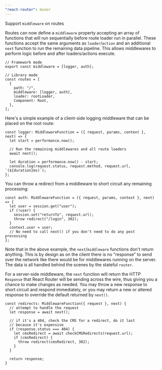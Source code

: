 ```yaml
---
"react-router": minor
---
```


Support `middleware` on routes

Routes can now define a `middleware` property accepting an array of functions that will run sequentially before route loader run in parallel. These functions accept the same arguments as `loader`/`action` and an additional `next` function to run the remaining data pipeline. This allows middlewares to perform logic before and after loaders/actions execute.

```tsx
// Framework mode
export const middleware = [logger, auth];

// Library mode
const routes = [
  {
    path: "/",
    middleware: [logger, auth],
    loader: rootLoader,
    Component: Root,
  },
];
```

Here's a simple example of a client-side logging middleware that can be placed on the root route:

```tsx
const logger: MiddlewareFunction = ({ request, params, context }, next) => {
  let start = performance.now();

  // Run the remaining middlewares and all route loaders
  await next();

  let duration = performance.now() - start;
  console.log(request.status, request.method, request.url, `(${duration}ms)`);
};
```

You can throw a redirect from a middleware to short circuit any remaining processing:

```tsx
const auth: MiddlewareFunction = ({ request, params, context }, next) => {
  let user = session.get("user");
  if (!user) {
    session.set("returnTo", request.url);
    throw redirect("/login", 302);
  }
  context.user = user;
  // No need to call next() if you don't need to do any post processing
};
```

Note that in the above example, the `next`/`middleware` functions don't return anything. This is by design as on the client there is no "response" to send over the network like there would be for middlewares running on the server. The data is all handled behind the scenes by the stateful `router`.

For a server-side middleware, the `next` function will return the HTTP `Response` that React Router will be sending across the wire, thus giving you a chance to make changes as needed. You may throw a new response to short circuit and respond immediately, or you may return a new or altered response to override the default returned by `next()`.

```tsx
const redirects: MiddlewareFunction({ request }, next) {
  // attempt to handle the request
  let response = await next();

  // if it's a 404, check the CMS for a redirect, do it last
  // because it's expensive
  if (response.status === 404) {
    let cmsRedirect = await checkCMSRedirects(request.url);
    if (cmsRedirect) {
      throw redirect(cmsRedirect, 302);
    }
  }

  return response;
}
```
